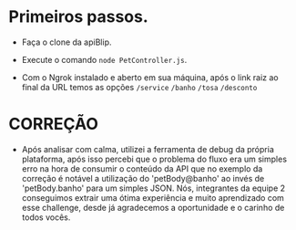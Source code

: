 # Primeiros passos.

- Faça o clone da apiBlip.

- Execute o comando `node PetController.js`.

- Com o Ngrok instalado e aberto em sua máquina, após o link raiz ao final da URL temos as opções `/service` `/banho` `/tosa` `/desconto`

# CORREÇÃO

- Após analisar com calma, utilizei a ferramenta de debug da própria plataforma,
  após isso percebi que o problema do fluxo era um simples erro na hora de
  consumir o conteúdo da API que no exemplo da correção é notável a utilização
  do 'petBody@banho' ao invés de 'petBody.banho' para um simples JSON. Nós,
  integrantes da equipe 2 conseguimos extrair uma ótima experiência e muito
  aprendizado com esse challenge, desde já agradecemos a oportunidade e o carinho
  de todos vocês.

